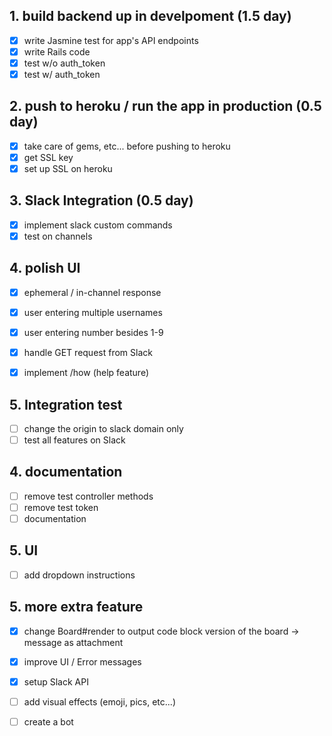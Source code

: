 ## 1. build backend up in develpoment (1.5 day)
- [x] write Jasmine test for app's API endpoints
- [x] write Rails code
- [x] test w/o auth_token
- [x] test w/ auth_token

## 2. push to heroku / run the app in production (0.5 day)
- [x] take care of gems, etc... before pushing to heroku
- [x] get SSL key
- [x] set up SSL on heroku

## 3. Slack Integration (0.5 day)
- [x] implement slack custom commands
- [x] test on channels

## 4. polish UI
- [x] ephemeral / in-channel response

- [x] user entering multiple usernames
- [x] user entering number besides 1-9

- [x] handle GET request from Slack
- [x] implement /how (help feature)

## 5. Integration test
- [ ] change the origin to slack domain only
- [ ] test all features on Slack

## 4. documentation
- [ ] remove test controller methods
- [ ] remove test token
- [ ] documentation

## 5. UI
- [ ] add dropdown instructions

## 5. more extra feature
- [x] change Board#render to output code block version of the board -> message as attachment
- [x] improve UI / Error messages
- [x] setup Slack API

- [ ] add visual effects (emoji, pics, etc...)
- [ ] create a bot
